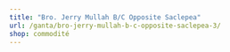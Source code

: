 ```yaml
---
title: "Bro. Jerry Mullah B/C Opposite Saclepea"
url: /ganta/bro-jerry-mullah-b-c-opposite-saclepea-3/
shop: commodité
---
```

